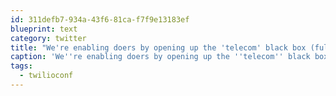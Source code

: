 ```yaml
---
id: 311defb7-934a-43f6-81ca-f7f9e13183ef
blueprint: text
category: twitter
title: "We're enabling doers by opening up the 'telecom' black box (full of cash! @jeffiel at #twilioconf"
caption: 'We''re enabling doers by opening up the ''telecom'' black box (full of cash! <span class="username username_linked">@<a href="https://twitter.com/jeffiel" title="Jeff Lawson">jeffiel</a></span> at <span class="hashtag hashtag_local">#<a href="http://tweettemp.darylchymko.ca/?tag=twilioconf">twilioconf</a>'
tags:
  - twilioconf
---
```

